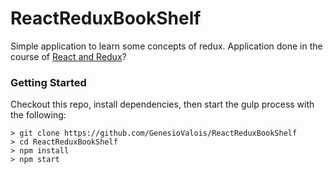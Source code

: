 # ReactReduxBookShelf

Simple application to learn some concepts of redux. Application done in the course of [React and Redux](https://www.udemy.com/react-redux/)?


### Getting Started

Checkout this repo, install dependencies, then start the gulp process with the following:

```
> git clone https://github.com/GenesioValois/ReactReduxBookShelf
> cd ReactReduxBookShelf
> npm install
> npm start
```

